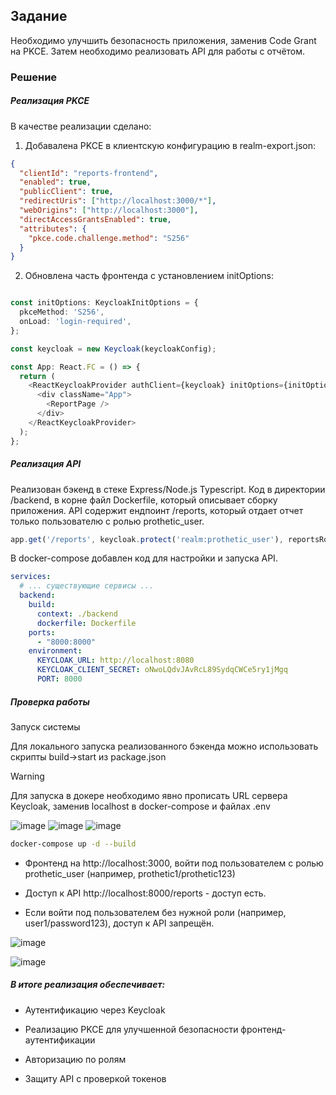 ## Задание
Необходимо улучшить безопасность приложения, заменив Code Grant на PKCE. Затем необходимо реализовать API для работы с отчётом.  


### Решение 

##### Реализация PKCE
В качестве реализации сделано:
 1. Добавалена PKCE в клиентскую конфигурацию в realm-export.json:
 
```json
{
  "clientId": "reports-frontend",
  "enabled": true,
  "publicClient": true,
  "redirectUris": ["http://localhost:3000/*"],
  "webOrigins": ["http://localhost:3000"],
  "directAccessGrantsEnabled": true,
  "attributes": {
    "pkce.code.challenge.method": "S256"
  }
}
```
  
 2. Обновлена часть фронтенда с установлением initOptions:

```typescript

const initOptions: KeycloakInitOptions = {
  pkceMethod: 'S256',
  onLoad: 'login-required',
};

const keycloak = new Keycloak(keycloakConfig);

const App: React.FC = () => {
  return (
    <ReactKeycloakProvider authClient={keycloak} initOptions={initOptions}>
      <div className="App">
        <ReportPage />
      </div>
    </ReactKeycloakProvider>
  );
};

```


##### Реализация API

Реализован бэкенд в стеке Express/Node.js Typescript. Код в директории /backend, в корне файл Dockerfile, который описывает сборку приложения. API содержит ендпоинт  /reports, который отдает отчет только пользователю с ролью prothetic_user.

```typescript
app.get('/reports', keycloak.protect('realm:prothetic_user'), reportsRouter);

```

В docker-compose добавлен код для настройки и запуска API.

```yaml
services:
  # ... существующие сервисы ...
  backend:
    build:
      context: ./backend
      dockerfile: Dockerfile
    ports:
      - "8000:8000"
    environment:
      KEYCLOAK_URL: http://localhost:8080
      KEYCLOAK_CLIENT_SECRET: oNwoLQdvJAvRcL89SydqCWCe5ry1jMgq
      PORT: 8000

```

##### Проверка работы
Запуск системы 

Для локального запуска реализованного бэкенда можно использовать скрипты build->start из package.json 

> [!WARNING]
> Для запуска в докере необходимо явно прописать URL сервера Keycloak, 
> заменив localhost в docker-compose и файлах .env

![image](https://github.com/user-attachments/assets/2d7deb1e-791c-4057-8087-790e39f29631)
![image](https://github.com/user-attachments/assets/56d2cedc-2ae9-41b8-ab6f-2c0161c83063)
![image](https://github.com/user-attachments/assets/767c1e24-cae6-4fdf-bd6d-2b71b95e11bc)

```bash
docker-compose up -d --build
```

* Фронтенд на http://localhost:3000, войти под пользователем с ролью prothetic_user (например, prothetic1/prothetic123)

* Доступ к API http://localhost:8000/reports - доступ есть.

* Если войти под пользователем без нужной роли (например, user1/password123), доступ к API запрещён.

![image](https://github.com/user-attachments/assets/cb0bff21-11d9-42e2-8522-fbf39be6f482)

![image](https://github.com/user-attachments/assets/29ca737b-5b7c-4ecb-acc9-9e99589269cb)


##### В итоге реализация обеспечивает:

* Аутентификацию через Keycloak

* Реализацию PKCE для улучшенной безопасности фронтенд-аутентификации

* Авторизацию по ролям

* Защиту API с проверкой токенов

